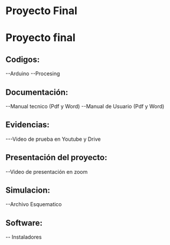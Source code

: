 # Proyecto Final
# Proyecto final 
## Codigos:
--Arduino 
--Procesing 
## Documentación:
--Manual tecnico    (Pdf y Word)
--Manual de Usuario (Pdf y Word)
## Evidencias:
---Video de prueba en Youtube y Drive 
## Presentación del proyecto:
--Video de presentación en zoom 
## Simulacion:
--Archivo Esquematico 
## Software:
-- Instaladores 
